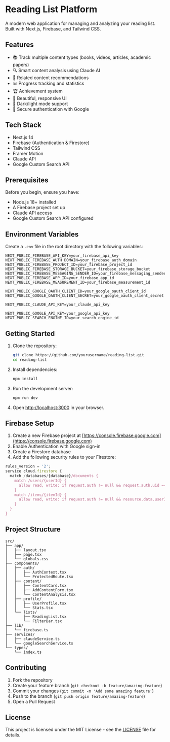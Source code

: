 # Reading List Platform

A modern web application for managing and analyzing your reading list. Built with Next.js, Firebase, and Tailwind CSS.

## Features

- 📚 Track multiple content types (books, videos, articles, academic papers)
- 🔍 Smart content analysis using Claude AI
- 🔎 Related content recommendations
- 📊 Progress tracking and statistics
- 🏆 Achievement system
- 🎨 Beautiful, responsive UI
- 🌙 Dark/light mode support
- 🔐 Secure authentication with Google

## Tech Stack

- Next.js 14
- Firebase (Authentication & Firestore)
- Tailwind CSS
- Framer Motion
- Claude API
- Google Custom Search API

## Prerequisites

Before you begin, ensure you have:

- Node.js 18+ installed
- A Firebase project set up
- Claude API access
- Google Custom Search API configured

## Environment Variables

Create a `.env` file in the root directory with the following variables:

```env
NEXT_PUBLIC_FIREBASE_API_KEY=your_firebase_api_key
NEXT_PUBLIC_FIREBASE_AUTH_DOMAIN=your_firebase_auth_domain
NEXT_PUBLIC_FIREBASE_PROJECT_ID=your_firebase_project_id
NEXT_PUBLIC_FIREBASE_STORAGE_BUCKET=your_firebase_storage_bucket
NEXT_PUBLIC_FIREBASE_MESSAGING_SENDER_ID=your_firebase_messaging_sender_id
NEXT_PUBLIC_FIREBASE_APP_ID=your_firebase_app_id
NEXT_PUBLIC_FIREBASE_MEASUREMENT_ID=your_firebase_measurement_id

NEXT_PUBLIC_GOOGLE_OAUTH_CLIENT_ID=your_google_oauth_client_id
NEXT_PUBLIC_GOOGLE_OAUTH_CLIENT_SECRET=your_google_oauth_client_secret

NEXT_PUBLIC_CLAUDE_API_KEY=your_claude_api_key

NEXT_PUBLIC_GOOGLE_API_KEY=your_google_api_key
NEXT_PUBLIC_SEARCH_ENGINE_ID=your_search_engine_id
```

## Getting Started

1. Clone the repository:
   ```bash
   git clone https://github.com/yourusername/reading-list.git
   cd reading-list
   ```

2. Install dependencies:
   ```bash
   npm install
   ```

3. Run the development server:
   ```bash
   npm run dev
   ```

4. Open [http://localhost:3000](http://localhost:3000) in your browser.

## Firebase Setup

1. Create a new Firebase project at [https://console.firebase.google.com](https://console.firebase.google.com)
2. Enable Authentication with Google sign-in
3. Create a Firestore database
4. Add the following security rules to your Firestore:

```javascript
rules_version = '2';
service cloud.firestore {
  match /databases/{database}/documents {
    match /users/{userId} {
      allow read, write: if request.auth != null && request.auth.uid == userId;
    }
    match /items/{itemId} {
      allow read, write: if request.auth != null && resource.data.userId == request.auth.uid;
    }
  }
}
```

## Project Structure

```
src/
├── app/
│   ├── layout.tsx
│   ├── page.tsx
│   └── globals.css
├── components/
│   ├── auth/
│   │   ├── AuthContext.tsx
│   │   └── ProtectedRoute.tsx
│   ├── content/
│   │   ├── ContentCard.tsx
│   │   ├── AddContentForm.tsx
│   │   └── ContentAnalysis.tsx
│   ├── profile/
│   │   ├── UserProfile.tsx
│   │   └── Stats.tsx
│   └── lists/
│       ├── ReadingList.tsx
│       └── FilterBar.tsx
├── lib/
│   └── firebase.ts
├── services/
│   ├── claudeService.ts
│   └── googleSearchService.ts
└── types/
    └── index.ts
```

## Contributing

1. Fork the repository
2. Create your feature branch (`git checkout -b feature/amazing-feature`)
3. Commit your changes (`git commit -m 'Add some amazing feature'`)
4. Push to the branch (`git push origin feature/amazing-feature`)
5. Open a Pull Request

## License

This project is licensed under the MIT License - see the [LICENSE](LICENSE) file for details. 